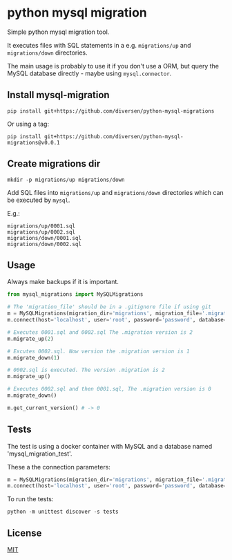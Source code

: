 # python mysql migration

Simple python mysql migration tool.

It executes files with SQL statements in a e.g. `migrations/up` and `migrations/down` directories. 

The main usage is probably to use it if you don't use a ORM, but query the MySQL database directly - maybe using `mysql.connector`.

## Install mysql-migration

    pip install git+https://github.com/diversen/python-mysql-migrations

Or using a tag:

    pip install git+https://github.com/diversen/python-mysql-migrations@v0.0.1

## Create migrations dir

    mkdir -p migrations/up migrations/down

Add SQL files into `migrations/up` and `migrations/down` directories which can be executed by `mysql`.

E.g.: 
    
    migrations/up/0001.sql
    migrations/up/0002.sql
    migrations/down/0001.sql
    migrations/down/0002.sql

## Usage

Always make backups if it is important. 

```python
from mysql_migrations import MySQLMigrations

# The 'migration_file' should be in a .gitignore file if using git
m = MySQLMigrations(migration_dir='migrations', migration_file='.migration')
m.connect(host='localhost', user='root', password='password', database='mysql_migration_test')

# Executes 0001.sql and 0002.sql The .migration version is 2
m.migrate_up(2) 

# Excutes 0002.sql. Now version the .migration version is 1
m.migrate_down(1) 

# 0002.sql is executed. The version .migration is 2
m.migrate_up()

# Executes 0002.sql and then 0001.sql, The .migration version is 0
m.migrate_down() 

m.get_current_version() # -> 0

```

## Tests

The test is using a docker container with MySQL and a database named 'mysql_migration_test'.
    
These a the connection parameters:

```python
m = MySQLMigrations(migration_dir='migrations', migration_file='.migration')
m.connect(host='localhost', user='root', password='password', database='mysql_migration_test')
```

To run the tests:

    python -m unittest discover -s tests
    

## License

[MIT](LICENSE)